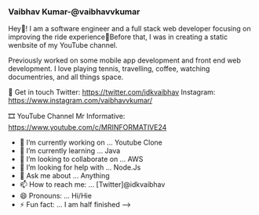 ### Vaibhav Kumar-@vaibhavvkumar 
Hey👋! I am a software engineer and a full stack web developer focusing on improving the ride experience🛵Before that, I was in creating a static wenbsite of my YouTube channel. 

Previously worked on some mobile app development and front end web development. I love playing tennis, travelling, coffee, watching documentries, and all things space.

💬 Get in touch
Twitter: https://twitter.com/idkvaibhav
Instagram: https://www.instagram.com/vaibhavvkumar/

🎞 YouTube Channel 
Mr Informative: https://www.youtube.com/c/MRINFORMATIVE24


- 🔭 I’m currently working on ... Youtube Clone
- 🌱 I’m currently learning ... Java
- 👯 I’m looking to collaborate on ... AWS
- 🤔 I’m looking for help with ... Node.Js
- 💬 Ask me about ... Anything
- 📫 How to reach me: ... [Twitter]@idkvaibhav
- 😄 Pronouns: ... Hi/Hie
- ⚡ Fun fact: ... I am half finished
-->
